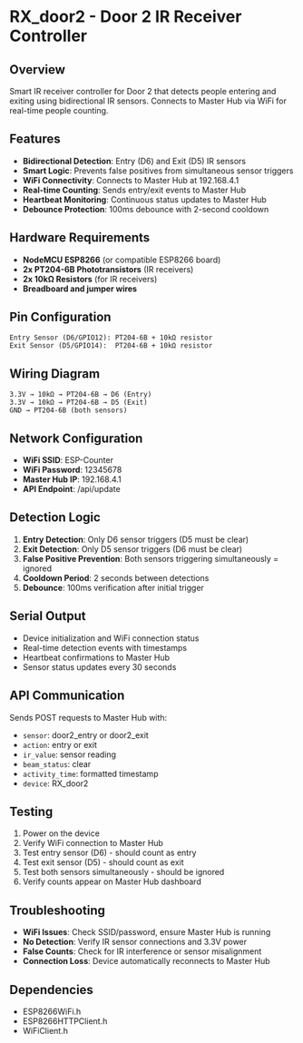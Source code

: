 # RX_door2 - Door 2 IR Receiver Controller

## Overview
Smart IR receiver controller for Door 2 that detects people entering and exiting using bidirectional IR sensors. Connects to Master Hub via WiFi for real-time people counting.

## Features
- **Bidirectional Detection**: Entry (D6) and Exit (D5) IR sensors
- **Smart Logic**: Prevents false positives from simultaneous sensor triggers
- **WiFi Connectivity**: Connects to Master Hub at 192.168.4.1
- **Real-time Counting**: Sends entry/exit events to Master Hub
- **Heartbeat Monitoring**: Continuous status updates to Master Hub
- **Debounce Protection**: 100ms debounce with 2-second cooldown

## Hardware Requirements
- **NodeMCU ESP8266** (or compatible ESP8266 board)
- **2x PT204-6B Phototransistors** (IR receivers)
- **2x 10kΩ Resistors** (for IR receivers)
- **Breadboard and jumper wires**

## Pin Configuration
```
Entry Sensor (D6/GPIO12): PT204-6B + 10kΩ resistor
Exit Sensor (D5/GPIO14):  PT204-6B + 10kΩ resistor
```

## Wiring Diagram
```
3.3V → 10kΩ → PT204-6B → D6 (Entry)
3.3V → 10kΩ → PT204-6B → D5 (Exit)
GND → PT204-6B (both sensors)
```

## Network Configuration
- **WiFi SSID**: ESP-Counter
- **WiFi Password**: 12345678
- **Master Hub IP**: 192.168.4.1
- **API Endpoint**: /api/update

## Detection Logic
1. **Entry Detection**: Only D6 sensor triggers (D5 must be clear)
2. **Exit Detection**: Only D5 sensor triggers (D6 must be clear)
3. **False Positive Prevention**: Both sensors triggering simultaneously = ignored
4. **Cooldown Period**: 2 seconds between detections
5. **Debounce**: 100ms verification after initial trigger

## Serial Output
- Device initialization and WiFi connection status
- Real-time detection events with timestamps
- Heartbeat confirmations to Master Hub
- Sensor status updates every 30 seconds

## API Communication
Sends POST requests to Master Hub with:
- `sensor`: door2_entry or door2_exit
- `action`: entry or exit
- `ir_value`: sensor reading
- `beam_status`: clear
- `activity_time`: formatted timestamp
- `device`: RX_door2

## Testing
1. Power on the device
2. Verify WiFi connection to Master Hub
3. Test entry sensor (D6) - should count as entry
4. Test exit sensor (D5) - should count as exit
5. Test both sensors simultaneously - should be ignored
6. Verify counts appear on Master Hub dashboard

## Troubleshooting
- **WiFi Issues**: Check SSID/password, ensure Master Hub is running
- **No Detection**: Verify IR sensor connections and 3.3V power
- **False Counts**: Check for IR interference or sensor misalignment
- **Connection Loss**: Device automatically reconnects to Master Hub

## Dependencies
- ESP8266WiFi.h
- ESP8266HTTPClient.h
- WiFiClient.h 